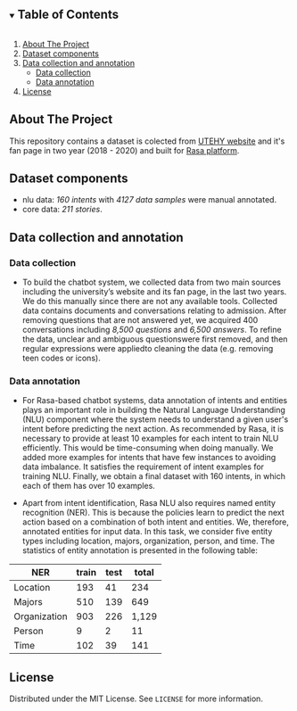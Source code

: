 <!-- TABLE OF CONTENTS -->
<details open="open">
  <summary><h2 style="display: inline-block">Table of Contents</h2></summary>
  <ol>
    <li>
      <a href="#about-the-project">About The Project</a>
    </li>
    <li>
      <a href="#dataset-components">Dataset components</a>
    </li>
       <li>
      <a href="#data-collection-and-annotation">Data collection and annotation</a>
      <ul>
        <li><a href="#data-collection">Data collection</a></li>
      </ul>
      <ul>
        <li><a href="#data-annotation">Data annotation</a></li>
      </ul>
    </li>
    <li><a href="#license">License</a></li>
  </ol>
</details>

## About The Project
This repository contains a dataset is colected from [UTEHY website](http://www.utehy.edu.vn/) and it's fan page in two year (2018 - 2020) and built for [Rasa platform](https://rasa.com/docs/rasa/).

## Dataset components
* nlu data: *160 intents* with *4127 data samples* were manual annotated.
* core data: *211 stories*.

## Data collection and annotation
### Data collection
* To build the chatbot system, we collected data from two main sources including the university’s website and its fan page, in the last two years. We do this manually since there are not any available tools. Collected data contains documents and conversations relating to admission. After removing questions that are not answered yet, we acquired 400 conversations including *8,500 questions* and *6,500 answers*. To refine the data, unclear and ambiguous questionswere first removed, and then regular expressions were appliedto cleaning the data (e.g. removing teen codes or icons).

### Data annotation
* For Rasa-based chatbot systems, data annotation of intents and entities plays an important role in building the Natural Language Understanding (NLU) component where the system needs to understand a given user's intent before predicting the next action. As recommended by Rasa, it is necessary to provide at least 10 examples for each intent to train NLU efficiently. This would be time-consuming when doing manually. We added more examples for intents that have few instances to avoiding data imbalance. It satisfies the requirement of intent examples for training NLU. Finally, we obtain a final dataset with 160 intents, in which each of them has over 10 examples.

* Apart from intent identification, Rasa NLU also requires named entity recognition (NER). This is because the policies learn to predict the next action based on a combination of both intent and entities. We, therefore, annotated entities for input data. In this task, we consider five entity types including location, majors, organization, person, and time. The statistics of entity annotation is presented in the following table:


NER | train | test | total |
| --- | --- | --- | --- |
| Location | 193 | 41 | 234 |
| Majors | 510 | 139 | 649 |
| Organization | 903 | 226 | 1,129 |
| Person | 9 | 2 | 11 |
| Time | 102 | 39 | 141 |

## License
Distributed under the MIT License. See `LICENSE` for more information.
